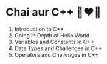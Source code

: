 # Chai aur C++ 🚀❤️‍🔥

1. Introduction to C++
2. Going in Depth of Hello World
3. Variables and Constants in C++
4. Data Types and Challenges in C++
5. Operators and Challenges in C++
